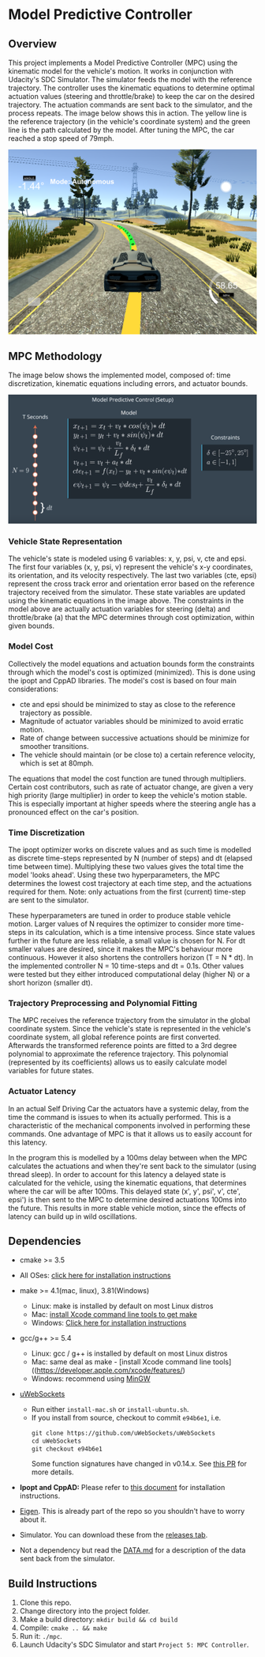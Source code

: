 # Model Predictive Controller

[//]: # (Image References)
[image1]: ./images/sim01.png
[image2]: ./images/mpc.png

## Overview

This project implements a Model Predictive Controller (MPC) using the kinematic model for the vehicle's motion. It works in conjunction with Udacity's SDC Simulator. The simulator feeds the model with the reference trajectory. The controller uses the kinematic equations to determine optimal actuation values (steering and throttle/brake) to keep the car on the desired trajectory. The actuation commands are sent back to the simulator, and the process repeats. The image below shows this in action. The yellow line is the reference trajectory (in the vehicle's coordinate system) and the green line is the path calculated by the model. After tuning the MPC, the car reached a stop speed of 79mph.

![simulation][image1]
  
  
## MPC Methodology

The image below shows the implemented model, composed of: time discretization, kinematic equations including errors, and actuator bounds.

![mpc][image2]

### Vehicle State Representation

The vehicle's state is modeled using 6 variables: x, y, psi, v, cte and epsi. The first four variables (x, y, psi, v) represent the vehicle's x-y coordinates, its orientation, and its velocity respectively. The last two variables (cte, epsi) represent the cross track error and orientation error based on the reference trajectory received from the simulator. These state variables are updated using the kinematic equations in the image above. The constraints in the model above are actually actuation variables for steering (delta) and throttle/brake (a) that the MPC determines through cost optimization, within given bounds.

### Model Cost

Collectively the model equations and actuation bounds form the constraints through which the model's cost is optimized (minimized). This is done using the ipopt and CppAD libraries. The model's cost is based on four main considerations: 
* cte and epsi should be minimized to stay as close to the reference trajectory as possible.
* Magnitude of actuator variables should be minimized to avoid erratic motion.
* Rate of change between successive actuations should be minimize for smoother transitions.
* The vehicle should maintain (or be close to) a certain reference velocity, which is set at 80mph.
  
The equations that model the cost function are tuned through multipliers. Certain cost contributors, such as rate of actuator change, are given a very high priority (large multiplier) in order to keep the vehicle's motion stable. This is especially important at higher speeds where the steering angle has a pronounced effect on the car's position.

### Time Discretization

The ipopt optimizer works on discrete values and as such time is modelled as discrete time-steps represented by N (number of steps) and dt (elapsed time between time). Multiplying these two values gives the total time the model 'looks ahead'. Using these two hyperparameters, the MPC determines the lowest cost trajectory at each time step, and the actuations required for them. Note: only actuations from the first (current) time-step are sent to the simulator.

These hyperparameters are tuned in order to produce stable vehicle motion. Larger values of N requires the optimizer to consider more time-steps in its calculation, which is a time intensive process. Since state values further in the future are less reliable, a small value is chosen for N. For dt smaller values are desired, since it makes the MPC's behaviour more continuous. However it also shortens the controllers horizon (T = N * dt). In the implemented controller N = 10 time-steps and dt = 0.1s. Other values were tested but they either introduced computational delay (higher N) or a short horizon (smaller dt).

### Trajectory Preprocessing and Polynomial Fitting

The MPC receives the reference trajectory from the simulator in the global coordinate system. Since the vehicle's state is represented in the vehicle's coordinate system, all global reference points are first converted. Afterwards the transformed reference points are fitted to a 3rd degree polynomial to approximate the reference trajectory. This polynomial (represented by its coefficients) allows us to easily calculate model variables for future states.

### Actuator Latency

In an actual Self Driving Car the actuators have a systemic delay, from the time the command is issues to when its actually performed. This is a characteristic of the mechanical components involved in performing these commands. One advantage of MPC is that it allows us to easily account for this latency. 

In the program this is modelled by a 100ms delay between when the MPC calculates the actuations and when they're sent back to the simulator (using thread sleep). In order to account for this latency a delayed state is calculated for the vehicle, using the kinematic equations, that determines where the car will be after 100ms. This delayed state (x', y', psi', v', cte', epsi') is then sent to the MPC to determine desired actuations 100ms into the future. This results in more stable vehicle motion, since the effects of latency can build up in wild oscillations.
  
## Dependencies
* cmake >= 3.5
 * All OSes: [click here for installation instructions](https://cmake.org/install/)
* make >= 4.1(mac, linux), 3.81(Windows)
  * Linux: make is installed by default on most Linux distros
  * Mac: [install Xcode command line tools to get make](https://developer.apple.com/xcode/features/)
  * Windows: [Click here for installation instructions](http://gnuwin32.sourceforge.net/packages/make.htm)
* gcc/g++ >= 5.4
  * Linux: gcc / g++ is installed by default on most Linux distros
  * Mac: same deal as make - [install Xcode command line tools]((https://developer.apple.com/xcode/features/)
  * Windows: recommend using [MinGW](http://www.mingw.org/)
* [uWebSockets](https://github.com/uWebSockets/uWebSockets)
  * Run either `install-mac.sh` or `install-ubuntu.sh`.
  * If you install from source, checkout to commit `e94b6e1`, i.e.
    ```
    git clone https://github.com/uWebSockets/uWebSockets
    cd uWebSockets
    git checkout e94b6e1
    ```
    Some function signatures have changed in v0.14.x. See [this PR](https://github.com/udacity/CarND-MPC-Project/pull/3) for more details.

* **Ipopt and CppAD:** Please refer to [this document](https://github.com/udacity/CarND-MPC-Project/blob/master/install_Ipopt_CppAD.md) for installation instructions.
* [Eigen](http://eigen.tuxfamily.org/index.php?title=Main_Page). This is already part of the repo so you shouldn't have to worry about it.
* Simulator. You can download these from the [releases tab](https://github.com/udacity/self-driving-car-sim/releases).
* Not a dependency but read the [DATA.md](./DATA.md) for a description of the data sent back from the simulator.
  
  
## Build Instructions

1. Clone this repo.
2. Change directory into the project folder.
3. Make a build directory: `mkdir build && cd build`
4. Compile: `cmake .. && make`
5. Run it: `./mpc`.
6. Launch Udacity's SDC Simulator and start `Project 5: MPC Controller`.
